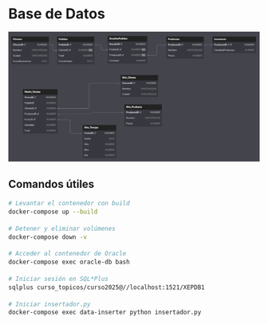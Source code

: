 # Base de Datos

![Diagrama de la Base de Datos](https://github.com/FerGodoyM/Fernando_Godoy_topicos_avanzados_datos/blob/main/diagramaDB.png?raw=true)

## Comandos útiles

```bash
# Levantar el contenedor con build
docker-compose up --build

# Detener y eliminar volúmenes
docker-compose down -v

# Acceder al contenedor de Oracle
docker-compose exec oracle-db bash

# Iniciar sesión en SQL*Plus
sqlplus curso_topicos/curso2025@//localhost:1521/XEPDB1

# Iniciar insertador.py
docker-compose exec data-inserter python insertador.py
